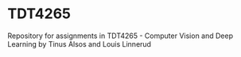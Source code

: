 # TDT4265
Repository for assignments in TDT4265 - Computer Vision and Deep Learning by Tinus Alsos and Louis Linnerud
